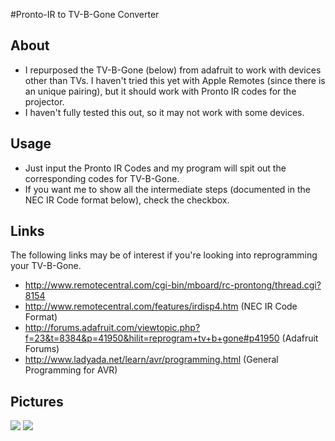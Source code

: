 #Pronto-IR to TV-B-Gone Converter

## About
* I repurposed the TV-B-Gone (below) from adafruit to work with devices other than TVs. I haven't tried this yet with Apple Remotes (since there is an unique pairing), but it should work with Pronto IR codes for the projector.
* I haven't fully tested this out, so it may not work with some devices.

## Usage

  * Just input the Pronto IR Codes and my program will spit out the corresponding codes for TV-B-Gone.
  * If you want me to show all the intermediate steps (documented in the NEC IR Code format below), check the checkbox.

## Links
The following links may be of interest if you're looking into reprogramming your TV-B-Gone.

  * <http://www.remotecentral.com/cgi-bin/mboard/rc-prontong/thread.cgi?8154>
  * <http://www.remotecentral.com/features/irdisp4.htm> (NEC IR Code Format)
  * <http://forums.adafruit.com/viewtopic.php?f=23&t=8384&p=41950&hilit=reprogram+tv+b+gone#p41950> (Adafruit Forums)
  * <http://www.ladyada.net/learn/avr/programming.html> (General Programming for AVR)

## Pictures
<img src="http://public.dwang.org/github/tvbgone/top.png">

<img src="http://public.dwang.org/github/tvbgone/sideview.png">
